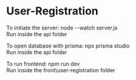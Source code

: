 # User-Registration


<p>To initiate the server: node --watch server.js<br>
Run inside the api folder</p>

<p>To open database with prisma: npx prisma studio<br>
Run inside the api folder</p>

<p>To run frontend: npm run dev<br>
Run inside the front\user-registration folder</p>